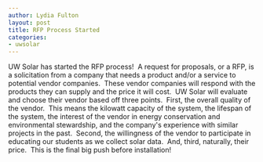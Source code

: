 ```yaml
---
author: Lydia Fulton
layout: post
title: RFP Process Started
categories:
- uwsolar
---
```


UW Solar has started the RFP process!  A request for proposals, or a RFP, is a solicitation from a company that needs a product and/or a service to potential vendor companies.  These vendor companies will respond with the products they can supply and the price it will cost.  UW Solar will evaluate and choose their vendor based off three points.  First, the overall quality of the vendor.  This means the kilowatt capacity of the system, the lifespan of the system, the interest of the vendor in energy conservation and environmental stewardship, and the company's experience with similar projects in the past.  Second, the willingness of the vendor to participate in educating our students as we collect solar data.  And, third, naturally, their price.  This is the final big push before installation!
